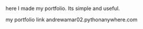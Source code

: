 here I made my portfolio.
Its simple and useful.

my portfolio link
andrewamar02.pythonanywhere.com
